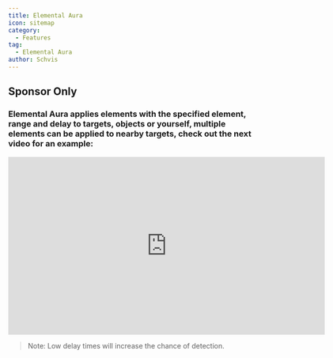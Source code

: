 ```yaml
---
title: Elemental Aura
icon: sitemap
category:
  - Features
tag:
  - Elemental Aura
author: Schvis
---
```


## Sponsor Only
### Elemental Aura applies elements with the specified element, range and delay to targets, objects or yourself, multiple elements can be applied to nearby targets, check out the next video for an example:

<iframe width="640" height="360" src="https://www.youtube.com/embed/FskTJiknOgQ?list=PL5eI1Tb64p56g27qfYk7VuFTz4FK6YrKa" title="Korepi - Elemental Aura (Sponsor)" frameborder="0" allow="accelerometer; autoplay; clipboard-write; encrypted-media; gyroscope; picture-in-picture; web-share" allowfullscreen></iframe>

> Note: Low delay times will increase the chance of detection.



